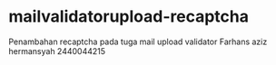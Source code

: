 # mailvalidatorupload-recaptcha

Penambahan recaptcha pada tuga mail upload validator
Farhans aziz hermansyah
2440044215
